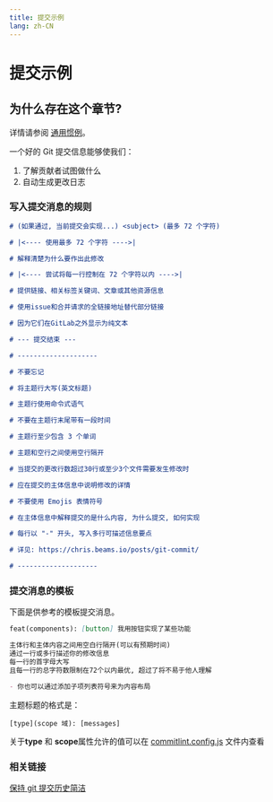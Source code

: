 ```yaml
---
title: 提交示例
lang: zh-CN
---
```


# 提交示例

## 为什么存在这个章节?

详情请参阅 [通用惯例](https://www.conventionalcommits.org/)。

一个好的 Git 提交信息能够使我们：

1. 了解贡献者试图做什么
2. 自动生成更改日志

### 写入提交消息的规则

```md
# (如果通过, 当前提交会实现...) <subject> (最多 72 个字符)

# |<---- 使用最多 72 个字符 ---->|

# 解释清楚为什么要作出此修改

# |<---- 尝试将每一行控制在 72 个字符以内 ---->|

# 提供链接、相关标签关键词、文章或其他资源信息

# 使用issue和合并请求的全链接地址替代部分链接

# 因为它们在GitLab之外显示为纯文本

# --- 提交结束 ---

# --------------------

# 不要忘记

# 将主题行大写(英文标题)

# 主题行使用命令式语气

# 不要在主题行末尾带有一段时间

# 主题行至少包含 3 个单词

# 主题和空行之间使用空行隔开

# 当提交的更改行数超过30行或至少3个文件需要发生修改时

# 应在提交的主体信息中说明修改的详情

# 不要使用 Emojis 表情符号

# 在主体信息中解释提交的是什么内容, 为什么提交, 如何实现

# 每行以 "-" 开头, 写入多行可描述信息要点

# 详见: https://chris.beams.io/posts/git-commit/

# --------------------
```

### 提交消息的模板

下面是供参考的模板提交消息。

```md
feat(components): [button] 我用按钮实现了某些功能

主体行和主体内容之间用空白行隔开(可以有预期时间)
通过一行或多行描述你的修改信息
每一行的首字母大写
且每一行的总字符数限制在72个以内最优, 超过了将不易于他人理解

- 你也可以通过添加子项列表符号来为内容布局
```

主题标题的格式是：

```
[type](scope 域): [messages]
```

关于**type** 和 **scope**属性允许的值可以在 [commitlint.config.js](https://github.com/element-plus/element-plus/blob/c2ee36a7fc72b17742d43ecdff4e2912c416141d/commitlint.config.js#L57) 文件内查看

### 相关链接

[保持 git 提交历史简洁](https://about.gitlab.com/blog/2018/06/07/keeping-git-commit-history-clean/)
